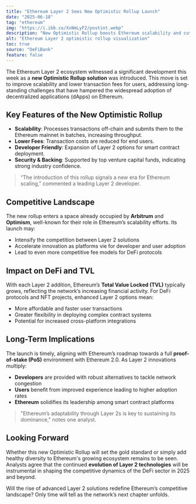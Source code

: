 ```yaml
---
title: "Ethereum Layer 2 Sees New Optimistic Rollup Launch"
date: "2025-06-18"
tag: "ethereum"
img: "https://i.ibb.co/XxNmLyF2/postint.webp"
description: "New Optimistic Rollup boosts Ethereum scalability and cuts transaction fees"
alt: "Ethereum Layer 2 optimistic rollup visualization"
toc: true
source: "DeFiBank"
feature: false
---
```


The Ethereum Layer 2 ecosystem witnessed a significant development this week as a **new Optimistic Rollup solution** was introduced. This move is set to improve scalability and lower transaction fees for users, addressing long-standing challenges that have hampered the widespread adoption of decentralized applications (dApps) on Ethereum.

## Key Features of the New Optimistic Rollup

- **Scalability**: Processes transactions off-chain and submits them to the Ethereum mainnet in batches, increasing throughput.
- **Lower Fees**: Transaction costs are reduced for end users.
- **Developer Friendly**: Expansion of Layer 2 options for smart contract deployment.
- **Security & Backing**: Supported by top venture capital funds, indicating strong industry confidence.

> “The introduction of this rollup signals a new era for Ethereum scaling,” commented a leading Layer 2 developer.

## Competitive Landscape

The new rollup enters a space already occupied by **Arbitrum** and **Optimism**, well-known for their role in Ethereum’s scalability efforts. Its launch may:

- Intensify the competition between Layer 2 solutions
- Accelerate innovation as platforms vie for developer and user adoption
- Lead to even more competitive fee models for DeFi protocols

## Impact on DeFi and TVL

With each Layer 2 addition, Ethereum’s **Total Value Locked (TVL)** typically grows, reflecting the network’s increasing financial activity. For DeFi protocols and NFT projects, enhanced Layer 2 options mean:

- More affordable and faster user transactions
- Greater flexibility in deploying complex contract systems
- Potential for increased cross-platform integrations

## Long-Term Implications

The launch is timely, aligning with Ethereum’s roadmap towards a full **proof-of-stake (PoS)** environment with Ethereum 2.0. As Layer 2 innovations multiply:

- **Developers** are provided with robust alternatives to tackle network congestion
- **Users** benefit from improved experience leading to higher adoption rates
- **Ethereum** solidifies its leadership among smart contract platforms

> "Ethereum’s adaptability through Layer 2s is key to sustaining its dominance," notes one analyst.

## Looking Forward

Whether this new Optimistic Rollup will set the gold standard or simply add healthy diversity to Ethereum's growing ecosystem remains to be seen. Analysts agree that the continued **evolution of Layer 2 technologies** will be instrumental in shaping the competitive dynamics of the DeFi sector in 2025 and beyond.

Will the rise of advanced Layer 2 solutions redefine Ethereum’s competitive landscape? Only time will tell as the network’s next chapter unfolds.